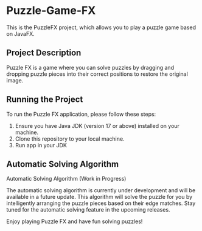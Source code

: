 # Puzzle-Game-FX

This is the PuzzleFX project, which allows you to play a puzzle game based on JavaFX.

## Project Description

Puzzle FX is a game where you can solve puzzles by dragging and dropping puzzle pieces into their correct positions to restore the original image. 

## Running the Project

To run the Puzzle FX application, please follow these steps:

1. Ensure you have Java JDK (version 17 or above) installed on your machine.
2. Clone this repository to your local machine.
3. Run app in your JDK

## Automatic Solving Algorithm
Automatic Solving Algorithm (Work in Progress)

The automatic solving algorithm is currently under development and will be available in a future update. This algorithm will solve the puzzle for you by intelligently arranging the puzzle pieces based on their edge matches. Stay tuned for the automatic solving feature in the upcoming releases.

Enjoy playing Puzzle FX and have fun solving puzzles!

